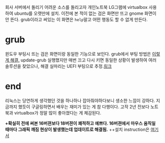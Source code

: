 회사 서버에서 돌리기 어려운 소스를 돌리고자
개인노트북 LG그램에 virtualbox 사용하여 ubuntu를 오랫만에 설치.
이전에 본 적이 없는 검은 화면만 뜨고 gnome 화면이 안 뜬다.
grub이라고 써있는 이 화면은 `help`말고 어떤 행동도 할 수 없게 만든다.

# grub
윈도우 부팅시 뜨는 검은 화면이랑 동일한 기능으로 보인다.
grub에서 부팅 방법은 [이렇게 해결.](https://www.linux.com/learn/how-rescue-non-booting-grub-2-linux)
update-grub 실행했지만 매번 끄고 다시 키면 동일한 상황이 발생하여
여러 솔루션을 찾았으나, 해결 실마리는 UEFI 부팅으로 추정.[링크](https://askubuntu.com/questions/1054006/pc-still-booting-on-gnu-grub-even-after-boot-repair)

# end
리눅스는 당연하게 생각했던 것을 하나하나 잡아줘야하다보니 생소한 느낌이 강하다.
지금까지 했듯이 구글링하면서 배우는 재미가 있는 게 참 다행이다.
고작 2년 전보다 노트북과 virtualbox가 정말 많이 좋아졌다는 게 체감된다.


 **+확실히 전에 써본 16버젼보다 18버젼이 쾌적하고 예쁘다. 16버젼에서
마우스 움직일 때마다 그래픽 깨짐 현상이 발생했는데 업데이트로 해결됨.**
++설치 instruction은 [여기서](https://www.linux.com/learn/how-rescue-non-booting-grub-2-linux)

